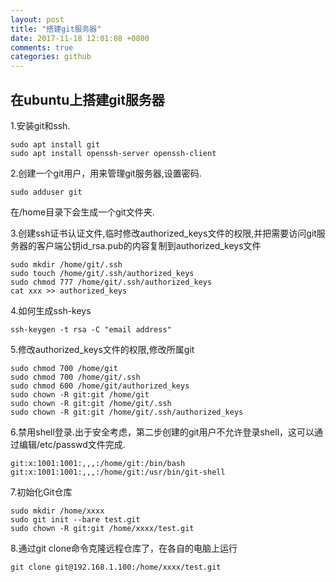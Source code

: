 ```yaml
---
layout: post
title: "搭建git服务器"
date: 2017-11-18 12:01:08 +0800
comments: true
categories: github
---
```

## 在ubuntu上搭建git服务器
1.安装git和ssh.
```
sudo apt install git
sudo apt install openssh-server openssh-client
```

2.创建一个git用户，用来管理git服务器,设置密码.
```
sudo adduser git
```
在/home目录下会生成一个git文件夹.
<!--more-->

3.创建ssh证书认证文件,临时修改authorized_keys文件的权限,并把需要访问git服务器的客户端公钥id_rsa.pub的内容复制到authorized_keys文件
```
sudo mkdir /home/git/.ssh
sudo touch /home/git/.ssh/authorized_keys
sudo chmod 777 /home/git/.ssh/authorized_keys
cat xxx >> authorized_keys
```

4.如何生成ssh-keys
```
ssh-keygen -t rsa -C "email address"
```

5.修改authorized_keys文件的权限,修改所属git
```
sudo chmod 700 /home/git
sudo chmod 700 /home/git/.ssh
sudo chmod 600 /home/git/authorized_keys
sudo chown -R git:git /home/git
sudo chown -R git:git /home/git/.ssh
sudo chown -R git:git /home/git/.ssh/authorized_keys
```

6.禁用shell登录.出于安全考虑，第二步创建的git用户不允许登录shell，这可以通过编辑/etc/passwd文件完成.
```
git:x:1001:1001:,,,:/home/git:/bin/bash
git:x:1001:1001:,,,:/home/git:/usr/bin/git-shell
```

7.初始化Git仓库
```
sudo mkdir /home/xxxx
sudo git init --bare test.git
sudo chown -R git:git /home/xxxx/test.git
```

8.通过git clone命令克隆远程仓库了，在各自的电脑上运行
```
git clone git@192.168.1.100:/home/xxxx/test.git
```

